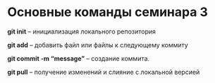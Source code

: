 # Основные команды семинара 3

**git init** – инициализация локального репозитория

**git add** – добавить файл или файлы к следующему коммиту

**git commit -m “message”** – создание коммита.

**git pull** – получение изменений и слияние с локальной версией